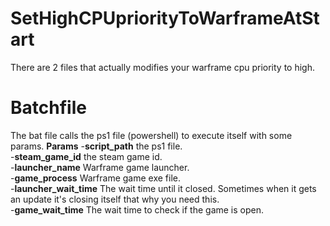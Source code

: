 # SetHighCPUpriorityToWarframeAtStart
There are 2 files that actually modifies your warframe cpu priority to high.
# Batchfile
The bat file calls the ps1 file (powershell) to execute itself with some params.
 **Params**
-**script_path** the ps1 file. <br/>
-**steam_game_id** the steam game id. <br/>
-**launcher_name** Warframe game launcher. <br/>
-**game_process** Warframe game exe file. <br/>
-**launcher_wait_time** The wait time until it closed. Sometimes when it gets an update it's closing itself that why you need this. <br/>
-**game_wait_time** The wait time to check if the game is open.
